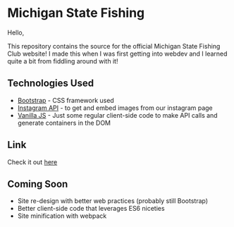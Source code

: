 # Michigan State Fishing

Hello,

This repository contains the source for the official Michigan State Fishing Club website! I made this when I was first getting into webdev and I learned quite a bit from fiddling around with it!

## Technologies Used
- [Bootstrap](https://getbootstrap.com) - CSS framework used
- [Instagram API](https://www.instagram.com/developer/) - to get and embed images from our instagram page
- [Vanilla JS](http://vanilla-js.com/) - Just some regular client-side code to make API calls and generate containers in the DOM

## Link
Check it out [here](https://msufishing.org)

## Coming Soon
- Site re-design with better web practices (probably still Bootstrap)
- Better client-side code that leverages ES6 niceties
- Site minification with webpack

